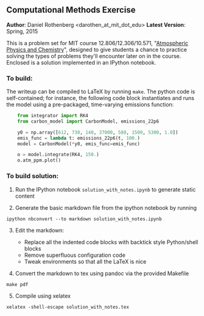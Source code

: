 ## Computational Methods Exercise 

**Author**: Daniel Rothenberg <darothen_at_mit_dot_edu>
**Latest Version**: Spring, 2015


This is a problem set for MIT course 12.806/12.306/10.571, "[Atmospheric Physics and Chemistry](http://ocw.mit.edu/courses/chemical-engineering/10-571j-atmospheric-physics-and-chemistry-spring-2006/)", designed to give students a chance to practice solving the types of problems they'll encounter later on in the course. Enclosed is a solution implemented in an IPython notebook.

### To build:

The writeup can be compiled to LaTeX by running `make`. The python code is self-contained; for instance, the following code block instantiates and runs the model using a pre-packaged, time-varying emissions function:

```python
    from integrator import RK4
    from carbon_model import CarbonModel, emissions_22p6

    y0 = np.array([612, 730, 140, 37000, 580, 1500, 5300, 1.0])
    emis_func = lambda t: emissions_22p6(t, 100.)
    model = CarbonModel(*y0, emis_func=emis_func)

    o = model.integrate(RK4, 150.)
    o.atm_ppm.plot()
```

### To build solution:

1. Run the IPython notebook `solution_with_notes.ipynb` to generate static content

2. Generate the basic markdown file from the ipython notebook by running 

```shell
ipython nbconvert --to markdown solution_with_notes.ipynb
```

3. Edit the markdown:

    - Replace all the indented code blocks with backtick style Python/shell blocks
    - Remove superfluous configuration code
    - Tweak environments so that all the LaTeX is nice

4. Convert the markdown to tex using pandoc via the provided Makefile

```shell
make pdf
```

5. Compile using xelatex

```shell
xelatex -shell-escape solution_with_notes.tex
```
